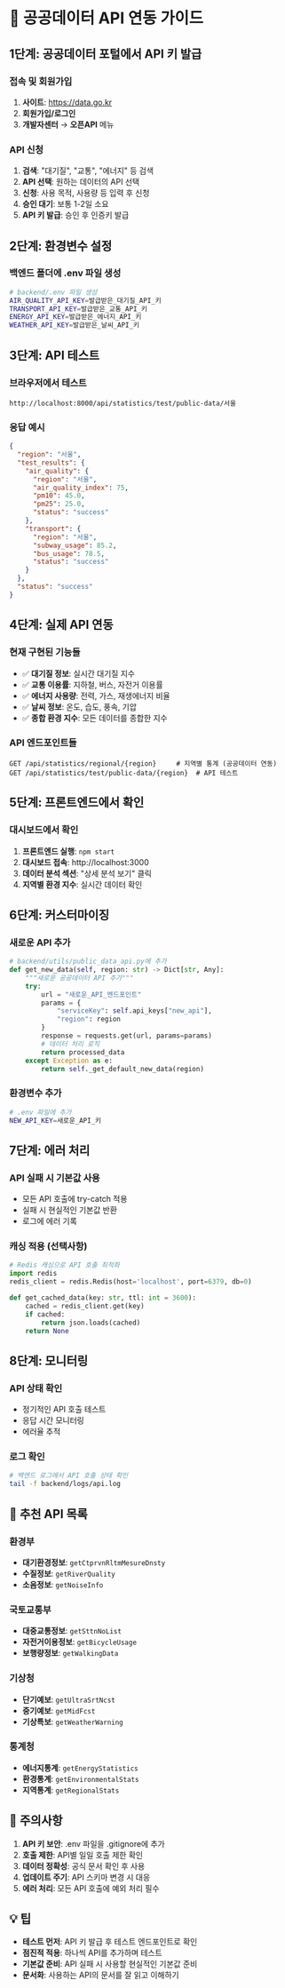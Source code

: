 # 🚀 공공데이터 API 연동 가이드

## **1단계: 공공데이터 포털에서 API 키 발급**

### **접속 및 회원가입**
1. **사이트**: https://data.go.kr
2. **회원가입/로그인**
3. **개발자센터** → **오픈API** 메뉴

### **API 신청**
1. **검색**: "대기질", "교통", "에너지" 등 검색
2. **API 선택**: 원하는 데이터의 API 선택
3. **신청**: 사용 목적, 사용량 등 입력 후 신청
4. **승인 대기**: 보통 1-2일 소요
5. **API 키 발급**: 승인 후 인증키 발급

## **2단계: 환경변수 설정**

### **백엔드 폴더에 .env 파일 생성**
```bash
# backend/.env 파일 생성
AIR_QUALITY_API_KEY=발급받은_대기질_API_키
TRANSPORT_API_KEY=발급받은_교통_API_키
ENERGY_API_KEY=발급받은_에너지_API_키
WEATHER_API_KEY=발급받은_날씨_API_키
```

## **3단계: API 테스트**

### **브라우저에서 테스트**
```
http://localhost:8000/api/statistics/test/public-data/서울
```

### **응답 예시**
```json
{
  "region": "서울",
  "test_results": {
    "air_quality": {
      "region": "서울",
      "air_quality_index": 75,
      "pm10": 45.0,
      "pm25": 25.0,
      "status": "success"
    },
    "transport": {
      "region": "서울",
      "subway_usage": 85.2,
      "bus_usage": 78.5,
      "status": "success"
    }
  },
  "status": "success"
}
```

## **4단계: 실제 API 연동**

### **현재 구현된 기능들**
- ✅ **대기질 정보**: 실시간 대기질 지수
- ✅ **교통 이용률**: 지하철, 버스, 자전거 이용률
- ✅ **에너지 사용량**: 전력, 가스, 재생에너지 비율
- ✅ **날씨 정보**: 온도, 습도, 풍속, 기압
- ✅ **종합 환경 지수**: 모든 데이터를 종합한 지수

### **API 엔드포인트들**
```
GET /api/statistics/regional/{region}     # 지역별 통계 (공공데이터 연동)
GET /api/statistics/test/public-data/{region}  # API 테스트
```

## **5단계: 프론트엔드에서 확인**

### **대시보드에서 확인**
1. **프론트엔드 실행**: `npm start`
2. **대시보드 접속**: http://localhost:3000
3. **데이터 분석 섹션**: "상세 분석 보기" 클릭
4. **지역별 환경 지수**: 실시간 데이터 확인

## **6단계: 커스터마이징**

### **새로운 API 추가**
```python
# backend/utils/public_data_api.py에 추가
def get_new_data(self, region: str) -> Dict[str, Any]:
    """새로운 공공데이터 API 추가"""
    try:
        url = "새로운_API_엔드포인트"
        params = {
            "serviceKey": self.api_keys["new_api"],
            "region": region
        }
        response = requests.get(url, params=params)
        # 데이터 처리 로직
        return processed_data
    except Exception as e:
        return self._get_default_new_data(region)
```

### **환경변수 추가**
```bash
# .env 파일에 추가
NEW_API_KEY=새로운_API_키
```

## **7단계: 에러 처리**

### **API 실패 시 기본값 사용**
- 모든 API 호출에 try-catch 적용
- 실패 시 현실적인 기본값 반환
- 로그에 에러 기록

### **캐싱 적용 (선택사항)**
```python
# Redis 캐싱으로 API 호출 최적화
import redis
redis_client = redis.Redis(host='localhost', port=6379, db=0)

def get_cached_data(key: str, ttl: int = 3600):
    cached = redis_client.get(key)
    if cached:
        return json.loads(cached)
    return None
```

## **8단계: 모니터링**

### **API 상태 확인**
- 정기적인 API 호출 테스트
- 응답 시간 모니터링
- 에러율 추적

### **로그 확인**
```bash
# 백엔드 로그에서 API 호출 상태 확인
tail -f backend/logs/api.log
```

## **🎯 추천 API 목록**

### **환경부**
- **대기환경정보**: `getCtprvnRltmMesureDnsty`
- **수질정보**: `getRiverQuality`
- **소음정보**: `getNoiseInfo`

### **국토교통부**
- **대중교통정보**: `getSttnNoList`
- **자전거이용정보**: `getBicycleUsage`
- **보행량정보**: `getWalkingData`

### **기상청**
- **단기예보**: `getUltraSrtNcst`
- **중기예보**: `getMidFcst`
- **기상특보**: `getWeatherWarning`

### **통계청**
- **에너지통계**: `getEnergyStatistics`
- **환경통계**: `getEnvironmentalStats`
- **지역통계**: `getRegionalStats`

## **🚨 주의사항**

1. **API 키 보안**: .env 파일을 .gitignore에 추가
2. **호출 제한**: API별 일일 호출 제한 확인
3. **데이터 정확성**: 공식 문서 확인 후 사용
4. **업데이트 주기**: API 스키마 변경 시 대응
5. **에러 처리**: 모든 API 호출에 예외 처리 필수

## **💡 팁**

- **테스트 먼저**: API 키 발급 후 테스트 엔드포인트로 확인
- **점진적 적용**: 하나씩 API를 추가하며 테스트
- **기본값 준비**: API 실패 시 사용할 현실적인 기본값 준비
- **문서화**: 사용하는 API의 문서를 잘 읽고 이해하기

